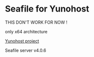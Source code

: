 Seafile for Yunohost
============

THIS DON'T WORK FOR NOW !

only x64 architecture

[Yunohost project](https://yunohost.org/#/)


Seafile server v4.0.6
